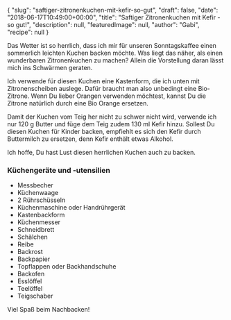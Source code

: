 {
    "slug": "saftiger-zitronenkuchen-mit-kefir-so-gut",
    "draft": false,
    "date": "2018-06-17T10:49:00+00:00",
    "title": "Saftiger Zitronenkuchen mit Kefir - so gut!",
    "description": null,
    "featuredImage": null,
    "author": "Gabi",
    "recipe": null
}

Das Wetter ist so herrlich, dass ich mir für unseren Sonntagskaffee einen sommerlich leichten Kuchen backen möchte. Was liegt das näher, als einen wunderbaren Zitronenkuchen zu machen? Allein die Vorstellung daran lässt mich ins Schwärmen geraten.

Ich verwende für diesen Kuchen eine Kastenform, die ich unten mit Zitronenscheiben auslege. Dafür braucht man also unbedingt eine Bio-Zitrone. Wenn Du lieber Orangen verwenden möchtest, kannst Du die Zitrone natürlich durch eine Bio Orange ersetzen.

Damit der Kuchen vom Teig her nicht zu schwer nicht wird, verwende ich nur 120 g Butter und füge dem Teig zudem 130 ml  Kefir hinzu. Sollest Du diesen Kuchen für Kinder backen, empfiehlt es sich den Kefir durch Buttermilch zu ersetzen, denn Kefir enthält etwas Alkohol.

Ich hoffe, Du hast Lust diesen herrlichen Kuchen auch zu backen.

### Küchengeräte und -utensilien

- Messbecher
- Küchenwaage
- 2 Rührschüsseln
- Küchenmaschine oder Handrührgerät
- Kastenbackform
 - Küchenmesser
- Schneidbrett
- Schälchen
- Reibe
- Backrost
- Backpapier
- Topflappen oder Backhandschuhe
- Backofen
- Esslöffel
- Teelöffel
- Teigschaber


Viel Spaß beim Nachbacken!